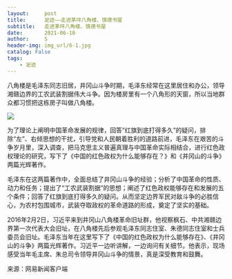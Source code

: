 ```yaml
---
layout:     post
title:      足迹——走进茅坪八角楼、慎德书屋
subtitle:   走进茅坪八角楼、慎德书屋
date:       2021-06-10
author:     S
header-img: img_url/6-1.jpg
catalog: False
tags:
    - 足迹
---
```


八角楼是毛泽东同志旧居，井冈山斗争时期，毛泽东经常在这里居住和办公，领导湘赣边界的工农武装割据伟大斗争。因为楼房里有一个八角形的天窗，所以当地群众都习惯把这栋房子叫做八角楼。

![](https://raw.githubusercontent.com/shaosb/shaosb.github.io/master/img_url/6-1.jpg)

为了理论上阐明中国革命发展的规律，回答“红旗到底打得多久”的疑问，排除“左”、右倾思想的干扰，引导党和人民朝着胜利的道路前进，毛泽东在艰苦的斗争岁月里，深入调查，把马克思主义普遍真理与中国革命实际相结合，进行红色政权理论的研究，写下了《中国的红色政权为什么能够存在？》和《井冈山的斗争》两篇光辉著作。

毛泽东在这两篇著作中，全面总结了井冈山斗争的经验；分析了中国革命的性质、动力和任务；提出了“工农武装割据”的思想；阐述了红色政权能够存在和发展的五个条件；回答了红旗到底打得多久的疑问。从而坚定边界军民对敌斗争的必胜信心，为农村包围城市，武装夺取政权的革命道路的形成，奠定了坚实的基础。

2016年2月2日，习近平来到井冈山八角楼革命旧址群，他视察枫石、中共湘赣边界第一次代表大会旧址，在八角楼先后参观毛泽东同志住室、朱德同志住室和士兵委员会旧址。毛泽东当年在这里写下了《中国的红色政权为什么能够存在》、《井冈山的斗争》两篇光辉著作。习近平一边听讲解，一边询问有关细节。他表示，现场感受当年毛主席、朱总司令领导井冈山斗争的情景，真是深受教育和鼓舞。

来源：网易新闻客户端
